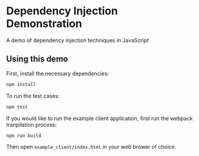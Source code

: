 # Dependency Injection Demonstration
A demo of dependency injection techniques in JavaScript

## Using this demo
First, install the necessary dependencies:
```bash
npm install
```

To run the test cases:
```bash
npm test
```

If you would like to run the example client application, first run the webpack tranpilation process:
```bash
npm run build
```

Then open `example_client/index.html` in your web brower of choice.